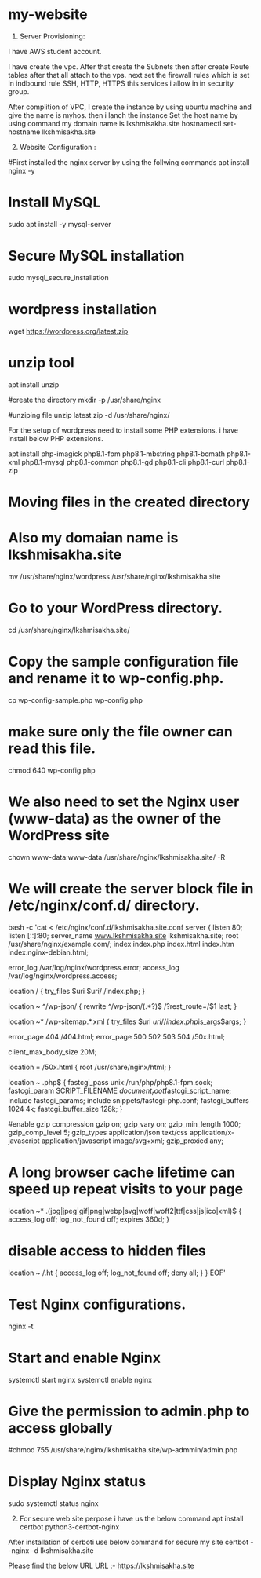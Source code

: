 # my-website

1. Server Provisioning:

I have AWS student account.

I have create the vpc. After that create the Subnets then after create Route tables after that all attach to the vps. next set the firewall rules which is set in indbound rule SSH, HTTP, HTTPS this services i allow in in security group.

After complition of VPC, I create the instance by using ubuntu machine and give the name is myhos. then i lanch the instance
Set the host name by using command my domain name is lkshmisakha.site 
hostnamectl set-hostname lkshmisakha.site


2. Website Configuration :

#First installed the nginx server by using the follwing commands
apt install nginx -y

# Install MySQL
sudo apt install -y mysql-server

# Secure MySQL installation
sudo mysql_secure_installation

# wordpress installation
wget https://wordpress.org/latest.zip

# unzip tool 
apt install unzip


#create the directory
mkdir -p /usr/share/nginx

#unziping file
unzip latest.zip -d /usr/share/nginx/


For the setup of wordpress need to install some PHP extensions. i have install below PHP extensions.

apt install php-imagick php8.1-fpm php8.1-mbstring php8.1-bcmath php8.1-xml php8.1-mysql php8.1-common php8.1-gd php8.1-cli php8.1-curl php8.1-zip


# Moving files in the created directory 
# Also my domaian name is lkshmisakha.site
mv /usr/share/nginx/wordpress /usr/share/nginx/lkshmisakha.site


# Go to your WordPress directory.
cd /usr/share/nginx/lkshmisakha.site/

# Copy the sample configuration file and rename it to wp-config.php.
cp wp-config-sample.php wp-config.php

# make sure only the file owner can read this file.
chmod 640 wp-config.php

# We also need to set the Nginx user (www-data) as the owner of the WordPress site
chown www-data:www-data /usr/share/nginx/lkshmisakha.site/ -R

# We will create the server block file in /etc/nginx/conf.d/ directory.
bash -c 'cat <<EOF > /etc/nginx/conf.d/lkshmisakha.site.conf
server {
  listen 80;
  listen [::]:80;
  server_name www.lkshmisakha.site lkshmisakha.site;
  root /usr/share/nginx/example.com/;
  index index.php index.html index.htm index.nginx-debian.html;

  error_log /var/log/nginx/wordpress.error;
  access_log /var/log/nginx/wordpress.access;

  location / {
    try_files $uri $uri/ /index.php;
  }

   location ~ ^/wp-json/ {
     rewrite ^/wp-json/(.*?)$ /?rest_route=/$1 last;
   }

  location ~* /wp-sitemap.*\.xml {
    try_files $uri $uri/ /index.php$is_args$args;
  }

  error_page 404 /404.html;
  error_page 500 502 503 504 /50x.html;

  client_max_body_size 20M;

  location = /50x.html {
    root /usr/share/nginx/html;
  }

  location ~ \.php$ {
    fastcgi_pass unix:/run/php/php8.1-fpm.sock;
    fastcgi_param SCRIPT_FILENAME $document_root$fastcgi_script_name;
    include fastcgi_params;
    include snippets/fastcgi-php.conf;
    fastcgi_buffers 1024 4k;
    fastcgi_buffer_size 128k;
  }

  #enable gzip compression
  gzip on;
  gzip_vary on;
  gzip_min_length 1000;
  gzip_comp_level 5;
  gzip_types application/json text/css application/x-javascript application/javascript image/svg+xml;
  gzip_proxied any;

  # A long browser cache lifetime can speed up repeat visits to your page
  location ~* \.(jpg|jpeg|gif|png|webp|svg|woff|woff2|ttf|css|js|ico|xml)$ {
       access_log        off;
       log_not_found     off;
       expires           360d;
  }

  # disable access to hidden files 
  location ~ /\.ht {
      access_log off;
      log_not_found off;
      deny all;
  }
}
EOF'

# Test Nginx configurations.
nginx -t


# Start and enable Nginx
 systemctl start nginx
 systemctl enable nginx

# Give the permission to admin.php to access globally

#chmod 755 /usr/share/nginx/lkshmisakha.site/wp-admmin/admin.php

# Display Nginx status
sudo systemctl status nginx


2. For secure web site perpose i have us the below command
apt install certbot python3-certbot-nginx

After installation of cerboti use below command for secure my site
certbot --nginx -d  lkshmisakha.site

Please find the below URL 
URL :- https://lkshmisakha.site
